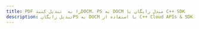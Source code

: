 ---title: PDF را به  تبدیل کنیدDOCM، PS به DOCM مبدل رایگان یا C++ SDKdescription: تبدیل رایگانPS به DOCM با استفاده از C++ Cloud APIs & SDK همچنین اسناد PDF را در Cloud ایجاد، ویرایش و رندر کنید.---